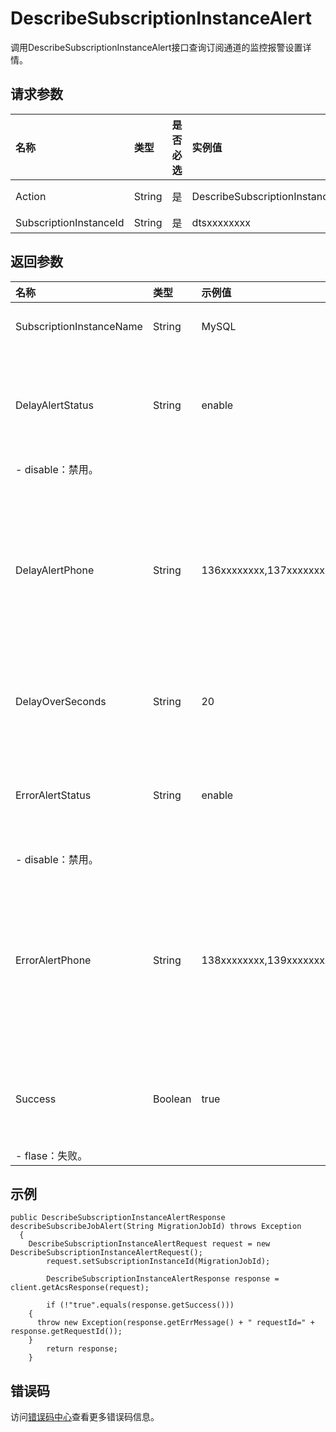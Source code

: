 # DescribeSubscriptionInstanceAlert

调用DescribeSubscriptionInstanceAlert接口查询订阅通道的监控报警设置详情。

## 请求参数

|名称|类型|是否必选|实例值|描述|
|:-|:-|:---|:--|:-|
|Action|String|是|DescribeSubscriptionInstanceAlert|要执行的操作，取值：DescribeSubscriptionInstanceAlert。|
|SubscriptionInstanceId|String|是|dtsxxxxxxxx|数据订阅实例ID。|

## 返回参数

|名称|类型|示例值|描述|
|:-|:-|:--|:-|
|SubscriptionInstanceName|String|MySQL|数据订阅通道名称。|
|DelayAlertStatus|String|enable|**订阅延迟**监控项的开关状态，返回值为： -   enable：启用。
-   disable：禁用。 |
|DelayAlertPhone|String|136xxxxxxxx,137xxxxxxxx|**订阅延迟**监控项的报警联系人手机号码。 **说明：** 如果有多个手机号码，将以英文逗号（,）分隔。 |
|DelayOverSeconds|String|20|**订阅延迟**监控项的报警阈值，单位为秒。|
|ErrorAlertStatus|String|enable|**订阅状态**监控项的开关状态，返回值为： -   enable：启用。
-   disable：禁用。 |
|ErrorAlertPhone|String|138xxxxxxxx,139xxxxxxxx|**订阅状态**监控项的报警联系人手机号码。 **说明：** 如果有多个手机号码，将以英文逗号（,）分隔。 |
|Success|Boolean|true|接口是否调用成功，返回值为： -   true：成功。
-   flase：失败。 |

## 示例

```
public DescribeSubscriptionInstanceAlertResponse describeSubscribeJobAlert(String MigrationJobId) throws Exception 
  {
    DescribeSubscriptionInstanceAlertRequest request = new DescribeSubscriptionInstanceAlertRequest();
        request.setSubscriptionInstanceId(MigrationJobId);

        DescribeSubscriptionInstanceAlertResponse response = client.getAcsResponse(request);

        if (!"true".equals(response.getSuccess()))
    {
      throw new Exception(response.getErrMessage() + " requestId=" + response.getRequestId());
    }
        return response;
    }
```

## 错误码

访问[错误码中心](https://error-center.aliyun.com/status/product/Dts)查看更多错误码信息。

